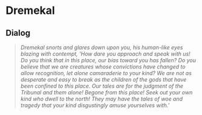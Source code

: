 # Dremekal





## Dialog

>*Dremekal snorts and glares down upon you, his human-like eyes blazing with contempt, 'How dare you approach and speak with us! Do you think that in this place, our bias toward you has fallen? Do you believe that we are creatures whose convictions have changed to allow recognition, let alone camaraderie to your kind? We are not as desperate and easy to break as the children of the gods that have been confined to this place. Our tales are for the judgment of the Tribunal and them alone! Begone from this place! Seek out your own kind who dwell to the north! They may have the tales of woe and tragedy that your kind disgustingly amuse yourselves with.'*